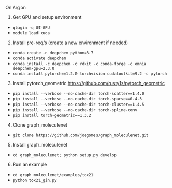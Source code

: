 On Argon
1.	Get GPU and setup environment
  -	`qlogin -q UI-GPU`
  -	`module load cuda`
2.	Install pre-req.’s (create a new environment if needed)
  -	`conda create -n deepchem python=3.7`
  -	`conda activate deepchem`
  -	`conda install -c deepchem -c rdkit -c conda-forge -c omnia deepchem-gpu=2.3.0`
  -	`conda install pytorch==1.2.0 torchvision cudatoolkit=9.2 -c pytorch`
3.	Install pytorch_geometric https://github.com/rusty1s/pytorch_geometric
  -	`pip install --verbose --no-cache-dir torch-scatter==1.4.0`
  -	`pip install --verbose --no-cache-dir torch-sparse==0.4.3`
  -	`pip install --verbose --no-cache-dir torch-cluster==1.4.5`
  -	`pip install --verbose --no-cache-dir torch-spline-conv`
  -	`pip install torch-geometric==1.3.2`
4.	Clone graph_moleculenet
  -	`git clone https://github.com/joegomes/graph_moleculenet.git`
5.	Install graph_moleculenet
  -	`cd graph_moleculenet; python setup.py develop`
6.	Run an example
  -	`cd graph_moleculenet/examples/tox21`
  -	`python tox21_gin.py`
